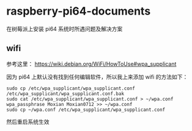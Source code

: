 # raspberry-pi64-documents
在树莓派上安装 pi64 系统时所遇问题及解决方案

## wifi
参考这里：
https://wiki.debian.org/WiFi/HowToUse#wpa_supplicant

因为 pi64 上默认没有找到任何编辑软件，所以我上来添加 wifi 的方法如下：

```
sudo cp /etc/wpa_supplicant/wpa_supplicant.conf /etc/wpa_supplicant/wpa_supplicant.conf.bak
sudo cat /etc/wpa_supplicant/wpa_supplicant.conf > ~/wpa.conf
wpa_passphrase Moxian Moxian0712 >> ~/wpa.conf
sudo cp ~/wpa.conf /etc/wpa_supplicant/wpa_supplicant.conf
```

然后重启系统生效
